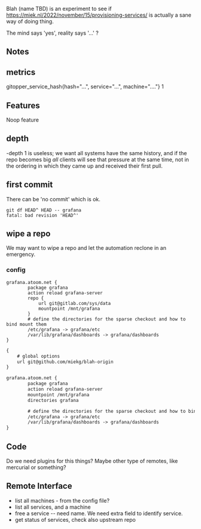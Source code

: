 Blah (name TBD) is an experiment to see if https://miek.nl/2022/november/15/provisioning-services/
is actually a sane way of doing thing.

The mind says 'yes', reality says '...' ?



## Notes

## metrics

gitopper_service_hash{hash="...", service="...", machine="...."} 1

## Features

Noop feature

## depth

-depth 1 is useless;
we want all systems have the same history, and if the repo becomes big *all* clients will see that
pressure at the same time, not in the ordering in which they came up and received their first pull.

## first commit

There can be 'no commit' which is ok.

~~~
git df HEAD^ HEAD -- grafana
fatal: bad revision 'HEAD^'
~~~

## wipe a repo

We may want to wipe a repo and let the automation reclone in an emergency.

### config

~~~
grafana.atoom.net {
        package grafana
        action reload grafana-server
        repo {
            url git@gitlab.com/sys/data
            mountpoint /mnt/grafana
        }
        # define the directories for the sparse checkout and how to bind mount them
        /etc/grafana -> grafana/etc
        /var/lib/grafana/dashboards -> grafana/dashboards
}
~~~

~~~ txt
{
    # global options
    url git@github.com/miekg/blah-origin
}

grafana.atoom.net {
        package grafana
        action reload grafana-server
        mountpoint /mnt/grafana
        directories grafana

        # define the directories for the sparse checkout and how to bind mount them
        /etc/grafana -> grafana/etc
        /var/lib/grafana/dashboards -> grafana/dashboards
}
~~~

## Code

Do we need plugins for this things? Maybe other type of remotes, like mercurial or something?

## Remote Interface

- list all machines - from the config file?
- list all services, and a machine
- free a service -- need name. We need extra field to identify service.
- get status of services, check also upstream repo
